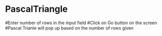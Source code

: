 # PascalTriangle
#Enter number of rows in the input field
#Click on Go button on the screen
#Pascal Trianle will pop up based on the number of rows given 
